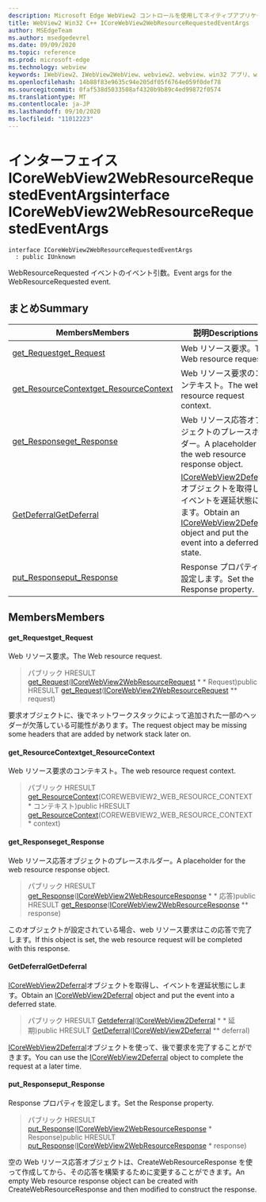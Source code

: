 ```yaml
---
description: Microsoft Edge WebView2 コントロールを使用してネイティブアプリケーションに web 技術 (HTML、CSS、JavaScript) を埋め込む
title: WebView2 Win32 C++ ICoreWebView2WebResourceRequestedEventArgs
author: MSEdgeTeam
ms.author: msedgedevrel
ms.date: 09/09/2020
ms.topic: reference
ms.prod: microsoft-edge
ms.technology: webview
keywords: IWebView2、IWebView2WebView、webview2、webview、win32 アプリ、win32、edge、ICoreWebView2、ICoreWebView2Controller、browser control、edge html、ICoreWebView2WebResourceRequestedEventArgs
ms.openlocfilehash: 14b88f83e9635c94e205df05f6764e059f0def78
ms.sourcegitcommit: 0faf538d5033508af4320b9b89c4ed99872f0574
ms.translationtype: MT
ms.contentlocale: ja-JP
ms.lasthandoff: 09/10/2020
ms.locfileid: "11012223"
---
```

# <span data-ttu-id="e5830-104">インターフェイス ICoreWebView2WebResourceRequestedEventArgs</span><span class="sxs-lookup"><span data-stu-id="e5830-104">interface ICoreWebView2WebResourceRequestedEventArgs</span></span> 

```
interface ICoreWebView2WebResourceRequestedEventArgs
  : public IUnknown
```

<span data-ttu-id="e5830-105">WebResourceRequested イベントのイベント引数。</span><span class="sxs-lookup"><span data-stu-id="e5830-105">Event args for the WebResourceRequested event.</span></span>

## <span data-ttu-id="e5830-106">まとめ</span><span class="sxs-lookup"><span data-stu-id="e5830-106">Summary</span></span>

 <span data-ttu-id="e5830-107">Members</span><span class="sxs-lookup"><span data-stu-id="e5830-107">Members</span></span>                        | <span data-ttu-id="e5830-108">説明</span><span class="sxs-lookup"><span data-stu-id="e5830-108">Descriptions</span></span>
--------------------------------|---------------------------------------------
[<span data-ttu-id="e5830-109">get_Request</span><span class="sxs-lookup"><span data-stu-id="e5830-109">get_Request</span></span>](#get_request) | <span data-ttu-id="e5830-110">Web リソース要求。</span><span class="sxs-lookup"><span data-stu-id="e5830-110">The Web resource request.</span></span>
[<span data-ttu-id="e5830-111">get_ResourceContext</span><span class="sxs-lookup"><span data-stu-id="e5830-111">get_ResourceContext</span></span>](#get_resourcecontext) | <span data-ttu-id="e5830-112">Web リソース要求のコンテキスト。</span><span class="sxs-lookup"><span data-stu-id="e5830-112">The web resource request context.</span></span>
[<span data-ttu-id="e5830-113">get_Response</span><span class="sxs-lookup"><span data-stu-id="e5830-113">get_Response</span></span>](#get_response) | <span data-ttu-id="e5830-114">Web リソース応答オブジェクトのプレースホルダー。</span><span class="sxs-lookup"><span data-stu-id="e5830-114">A placeholder for the web resource response object.</span></span>
[<span data-ttu-id="e5830-115">GetDeferral</span><span class="sxs-lookup"><span data-stu-id="e5830-115">GetDeferral</span></span>](#getdeferral) | <span data-ttu-id="e5830-116">[ICoreWebView2Deferral](icorewebview2deferral.md)オブジェクトを取得し、イベントを遅延状態にします。</span><span class="sxs-lookup"><span data-stu-id="e5830-116">Obtain an [ICoreWebView2Deferral](icorewebview2deferral.md) object and put the event into a deferred state.</span></span>
[<span data-ttu-id="e5830-117">put_Response</span><span class="sxs-lookup"><span data-stu-id="e5830-117">put_Response</span></span>](#put_response) | <span data-ttu-id="e5830-118">Response プロパティを設定します。</span><span class="sxs-lookup"><span data-stu-id="e5830-118">Set the Response property.</span></span>

## <span data-ttu-id="e5830-119">Members</span><span class="sxs-lookup"><span data-stu-id="e5830-119">Members</span></span>

#### <span data-ttu-id="e5830-120">get_Request</span><span class="sxs-lookup"><span data-stu-id="e5830-120">get_Request</span></span> 

<span data-ttu-id="e5830-121">Web リソース要求。</span><span class="sxs-lookup"><span data-stu-id="e5830-121">The Web resource request.</span></span>

> <span data-ttu-id="e5830-122">パブリック HRESULT [get_Request](#get_request)([ICoreWebView2WebResourceRequest](icorewebview2webresourcerequest.md) \* \* Request)</span><span class="sxs-lookup"><span data-stu-id="e5830-122">public HRESULT [get_Request](#get_request)([ICoreWebView2WebResourceRequest](icorewebview2webresourcerequest.md) \*\* request)</span></span>

<span data-ttu-id="e5830-123">要求オブジェクトに、後でネットワークスタックによって追加された一部のヘッダーが欠落している可能性があります。</span><span class="sxs-lookup"><span data-stu-id="e5830-123">The request object may be missing some headers that are added by network stack later on.</span></span>

#### <span data-ttu-id="e5830-124">get_ResourceContext</span><span class="sxs-lookup"><span data-stu-id="e5830-124">get_ResourceContext</span></span> 

<span data-ttu-id="e5830-125">Web リソース要求のコンテキスト。</span><span class="sxs-lookup"><span data-stu-id="e5830-125">The web resource request context.</span></span>

> <span data-ttu-id="e5830-126">パブリック HRESULT [get_ResourceContext](#get_resourcecontext)(COREWEBVIEW2_WEB_RESOURCE_CONTEXT \* コンテキスト)</span><span class="sxs-lookup"><span data-stu-id="e5830-126">public HRESULT [get_ResourceContext](#get_resourcecontext)(COREWEBVIEW2_WEB_RESOURCE_CONTEXT \* context)</span></span>

#### <span data-ttu-id="e5830-127">get_Response</span><span class="sxs-lookup"><span data-stu-id="e5830-127">get_Response</span></span> 

<span data-ttu-id="e5830-128">Web リソース応答オブジェクトのプレースホルダー。</span><span class="sxs-lookup"><span data-stu-id="e5830-128">A placeholder for the web resource response object.</span></span>

> <span data-ttu-id="e5830-129">パブリック HRESULT [get_Response](#get_response)([ICoreWebView2WebResourceResponse](icorewebview2webresourceresponse.md) \* \* 応答)</span><span class="sxs-lookup"><span data-stu-id="e5830-129">public HRESULT [get_Response](#get_response)([ICoreWebView2WebResourceResponse](icorewebview2webresourceresponse.md) \*\* response)</span></span>

<span data-ttu-id="e5830-130">このオブジェクトが設定されている場合、web リソース要求はこの応答で完了します。</span><span class="sxs-lookup"><span data-stu-id="e5830-130">If this object is set, the web resource request will be completed with this response.</span></span>

#### <span data-ttu-id="e5830-131">GetDeferral</span><span class="sxs-lookup"><span data-stu-id="e5830-131">GetDeferral</span></span> 

<span data-ttu-id="e5830-132">[ICoreWebView2Deferral](icorewebview2deferral.md)オブジェクトを取得し、イベントを遅延状態にします。</span><span class="sxs-lookup"><span data-stu-id="e5830-132">Obtain an [ICoreWebView2Deferral](icorewebview2deferral.md) object and put the event into a deferred state.</span></span>

> <span data-ttu-id="e5830-133">パブリック HRESULT [Getdeferral](#getdeferral)([ICoreWebView2Deferral](icorewebview2deferral.md) \* \* 延期)</span><span class="sxs-lookup"><span data-stu-id="e5830-133">public HRESULT [GetDeferral](#getdeferral)([ICoreWebView2Deferral](icorewebview2deferral.md) \*\* deferral)</span></span>

<span data-ttu-id="e5830-134">[ICoreWebView2Deferral](icorewebview2deferral.md)オブジェクトを使って、後で要求を完了することができます。</span><span class="sxs-lookup"><span data-stu-id="e5830-134">You can use the [ICoreWebView2Deferral](icorewebview2deferral.md) object to complete the request at a later time.</span></span>

#### <span data-ttu-id="e5830-135">put_Response</span><span class="sxs-lookup"><span data-stu-id="e5830-135">put_Response</span></span> 

<span data-ttu-id="e5830-136">Response プロパティを設定します。</span><span class="sxs-lookup"><span data-stu-id="e5830-136">Set the Response property.</span></span>

> <span data-ttu-id="e5830-137">パブリック HRESULT [put_Response](#put_response)([ICoreWebView2WebResourceResponse](icorewebview2webresourceresponse.md) \* Response)</span><span class="sxs-lookup"><span data-stu-id="e5830-137">public HRESULT [put_Response](#put_response)([ICoreWebView2WebResourceResponse](icorewebview2webresourceresponse.md) \* response)</span></span>

<span data-ttu-id="e5830-138">空の Web リソース応答オブジェクトは、CreateWebResourceResponse を使って作成してから、その応答を構築するために変更することができます。</span><span class="sxs-lookup"><span data-stu-id="e5830-138">An empty Web resource response object can be created with CreateWebResourceResponse and then modified to construct the response.</span></span>

